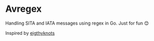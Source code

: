 # Avregex
Handling SITA and IATA messages using regex in Go. Just for fun 😊

Inspired by [eigthyknots](https://gist.github.com/eightyknots/4372d1166a192d5e9754)